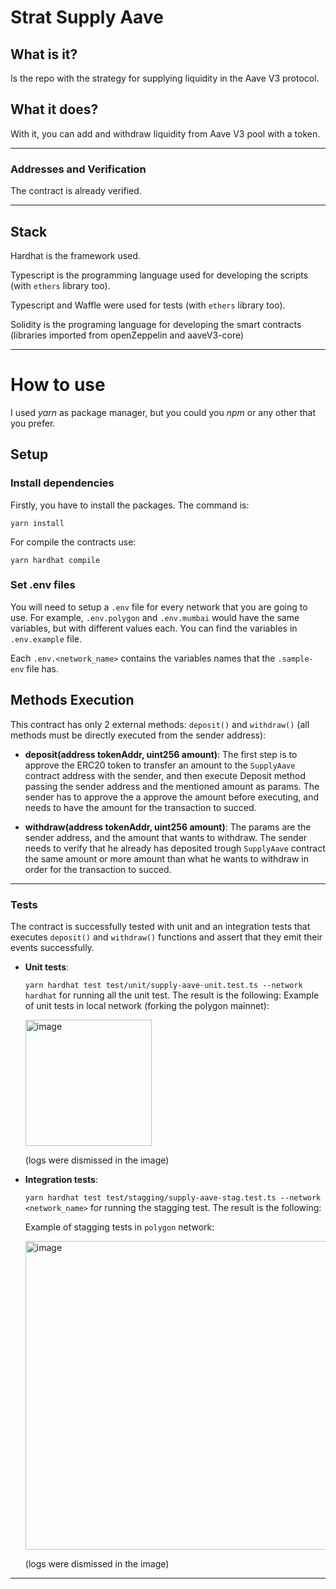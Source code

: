 # Strat Supply Aave

## What is it?

Is the repo with the strategy for supplying liquidity in the Aave V3 protocol.

## What it does?

With it, you can add and withdraw liquidity from Aave V3 pool with a token.

----------

### Addresses and Verification

The contract is already verified.

--------

## Stack

Hardhat is the framework used.

Typescript is the programming language used for developing the scripts (with `ethers` library too).

Typescript and Waffle were used for tests (with `ethers` library too).

Solidity is the programing language for developing the smart contracts (libraries imported from openZeppelin and aaveV3-core)


-------


# How to use

I used _yarn_ as package manager, but you could you _npm_ or any other that you prefer.

## Setup

### Install dependencies
Firstly, you have to install the packages. The command is:

`yarn install`

For compile the contracts use:

`yarn hardhat compile`

### Set .env files

You will need to setup a `.env` file for every network that you are going to use.
For example, `.env.polygon` and `.env.mumbai` would have the same variables, but with different values each. You can find the variables in `.env.example` file.

Each `.env.<network_name>` contains the variables names that the `.sample-env` file has.

## Methods Execution

This contract has only 2 external methods: `deposit()` and `withdraw()` (all methods must be directly executed from the sender address):

* **deposit(address tokenAddr, uint256 amount)**: The first step is to approve the ERC20 token to transfer an amount to the `SupplyAave` contract address with the sender, and then execute Deposit method passing the sender address and the mentioned amount as params.
The sender has to approve the a approve the amount before executing, and needs to have the amount for the transaction to succed.

* **withdraw(address tokenAddr, uint256 amount)**: The params are the sender address, and the amount that wants to withdraw. The sender needs to verify that he already has deposited trough `SupplyAave` contract the same amount or more amount than what he wants to withdraw in order for the transaction to succed.

--------

### Tests

The contract is successfully tested with unit and an integration tests that executes `deposit()` and `withdraw()` functions and assert that they emit their events successfully.

* **Unit tests**:

  `yarn hardhat test test/unit/supply-aave-unit.test.ts --network hardhat` for running all the unit test. The result is the following:
  Example of unit tests in local network (forking the polygon mainnet):

  <img width="202" alt="image" src="https://user-images.githubusercontent.com/71539596/185807019-17deada9-b01f-4768-9f8f-7ab5143117f2.png">

  (logs were dismissed in the image)


* **Integration tests**:

  `yarn hardhat test test/stagging/supply-aave-stag.test.ts --network <network_name>` for running the stagging test. The result is the following:

  Example of stagging tests in `polygon` network:

  <img width="494" alt="image" src="https://user-images.githubusercontent.com/71539596/178420325-70deaed6-d4dd-4c77-adf8-8870e02f18e3.png">

  (logs were dismissed in the image)

---------
